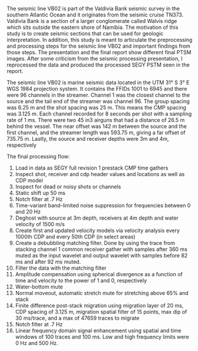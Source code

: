 The seismic line VB02 is part of the Valdivia Bank seismic survey in the southern Atlantic Ocean and it originates from the seismic cruise TN373. Valdivia Bank is a section of a larger conglomerate called Walvis ridge which sits outside the eastern shore of Namibia. The motivation of this study is to create seismic sections that can be used for geologic interpretation. In addition, this study is meant to articulate the preprocessing and processing steps for the seismic line VB02 and important findings from those steps. The presentation and the final report show different final PTSM images. After some criticism from the seismic processing presentation, I reprocessed the data and produced the processed SEGY PSTM seen in the report.

The seismic line VB02 is marine seismic data located in the UTM 31° S 3° E WGS 1984 projection system. It contains the FFIDs 1001 to 6945 and there were 96 channels in the streamer. Channel 1 was the closest channel to the source and the tail end of the streamer was channel 96. The group spacing was 6.25 m and the shot spacing was 25 m. This means the CMP spacing was 3.125 m. Each channel recorded for 8 seconds per shot with a sampling rate of 1 ms. There were two 45 in3 airguns that had a distance of 26.5 m behind the vessel. The near offset was 142 m between the source and the first channel, and the streamer length was 593.75 m, giving a far offset of 735.75 m. Lastly, the source and receiver depths were 3m and 4m, respectively

The final processing flow:
1. Load in data as SEGY full revision 1 prestack CMP time gathers
2. Inspect shot, receiver and cdp header values and locations as well as CDP model
3. Inspect for dead or noisy shots or channels
4. Static shift up 50 ms
5. Notch filter at .7 Hz
6. Time-variant band-limited noise suppression for frequencies between 0 and 20 Hz
7. Deghost with source at 3m depth, receivers at 4m depth and water velocity of 1500 m/s
8. Create first and updated velocity models via velocity analysis every 1000th CDP and every 50th CDP (in select areas)
9. Create a debubbling matching filter. Done by using the trace from stacking channel 1 common receiver gather with samples after 360 ms muted as the input wavelet and output
wavelet with samples before 82 ms and after 92 ms muted.
10. Filter the data with the matching filter
11. Amplitude compensation using spherical divergence as a function of time and velocity to
the power of 1 and 0, respectively
12. Water-bottom mute
13. Normal moveout, automatic stretch mute for stretching above 65% and stack
14. Finite difference post-stack migration using migration layer of 20 ms, CDP spacing of 3.125 m, migration spatial filter of 15 points, max dip of 30 ms/trace, and a max of 47659 traces to migrate
15. Notch filter at .7 Hz
16. Linear frequency domain signal enhancement using spatial and time windows of 100 traces and 100 ms. Low and high frequency limits were 0 Hz and 500 Hz.
